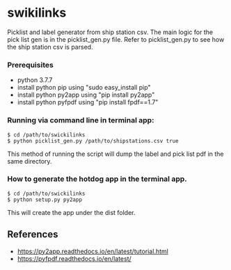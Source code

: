 # swikilinks 

Picklist and label generator from ship station csv.  The main logic for the pick list gen is in the
picklist_gen.py file. Refer to picklist_gen.py to see how the ship station csv is parsed.

### Prerequisites

- python 3.7.7 
- install python pip using "sudo easy_install pip"
- install python py2app using "pip install py2app"
- install python pyfpdf using "pip install fpdf==1.7"

### Running via command line in terminal app: 
```
$ cd /path/to/swickilinks
$ python picklist_gen.py /path/to/shipstations.csv true
```

This method of running the script will dump the label and pick list pdf 
in the same directory.

### How to generate the hotdog app in the terminal app.
```
$ cd /path/to/swickilinks
$ python setup.py py2app 
```

This will create the app under the dist folder.


## References
- https://py2app.readthedocs.io/en/latest/tutorial.html
- https://pyfpdf.readthedocs.io/en/latest/

